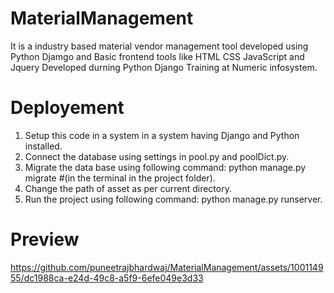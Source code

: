 # MaterialManagement
It is a industry based material vendor management tool developed using Python  Djamgo and Basic frontend tools like HTML CSS JavaScript and Jquery Developed durning Python Django Training at Numeric infosystem.

# Deployement
1. Setup this code in a system in a system having Django and Python installed.
2. Connect the database using settings in pool.py and poolDict.py. 
3. Migrate the data base using following command: python manage.py migrate #(in the terminal in the project folder). 
4. Change the path of asset as per current directory.
5. Run the project using following command: python manage.py runserver.

# Preview
https://github.com/puneetrajbhardwaj/MaterialManagement/assets/100114955/dc1988ca-e24d-49c8-a5f9-6efe049e3d33

